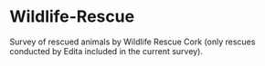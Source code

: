 # Wildlife-Rescue
Survey of rescued animals by Wildlife Rescue Cork (only rescues conducted by Edita included in the current survey).
